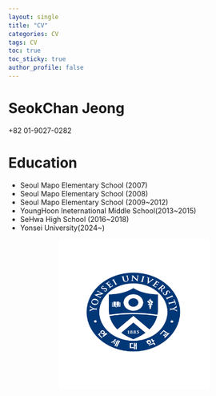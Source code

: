 ```yaml
---
layout: single
title: "CV"
categories: CV
tags: CV
toc: true
toc_sticky: true
author_profile: false
---
```


# SeokChan Jeong

+82 01-9027-0282

# Education

- Seoul Mapo Elementary School (2007)
- Seoul Mapo Elementary School (2008)
- Seoul Mapo Elementary School (2009~2012)
- YoungHoon Ineternational Middle School(2013~2015)
- SeHwa High School (2016~2018)
- Yonsei University(2024~)

<center><img src="/images/기본형_심볼-01.jpg" width="300" height="300"></center>
